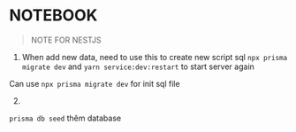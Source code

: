 # NOTEBOOK

> NOTE FOR NESTJS

1. When add new data, need to use this to create new script sql
`npx prisma migrate dev` and `yarn service:dev:restart` to start server again

Can use `npx prisma migrate dev` for init sql file


2. 
`prisma db seed` thêm database